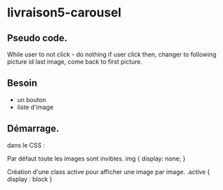 # livraison5-carousel

## Pseudo code.
While user to not click - do nothing
if user click then, changer to following picture
id last image, come back to first picture.

## Besoin
- un bouton
- liste d'image

## Démarrage.

dans le CSS : 

Par défaut toute les images sont invibles.
img {
    display: none;
}

Création d'une class active pour afficher une image par image.
.active {
    display : block
}

